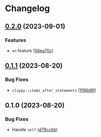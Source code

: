# Changelog

## [0.2.0](https://github.com/JonathanWoollett-Light/log-instrument/compare/log-instrument-macros-v0.1.1...log-instrument-macros-v0.2.0) (2023-09-01)


### Features

* `on` feature ([56ea70c](https://github.com/JonathanWoollett-Light/log-instrument/commit/56ea70c5854039757735319407f3eff6e39a7500))

## [0.1.1](https://github.com/JonathanWoollett-Light/log-instrument/compare/log-instrument-macros-v0.1.0...log-instrument-macros-v0.1.1) (2023-08-20)


### Bug Fixes

* `clippy::items_after_statements` ([1f96d6f](https://github.com/JonathanWoollett-Light/log-instrument/commit/1f96d6f41876efd95ef46fb05e2d9436d3774e56))

## 0.1.0 (2023-08-20)


### Bug Fixes

* Handle `self` ([d79ccbb](https://github.com/JonathanWoollett-Light/log-instrument/commit/d79ccbb4139f418dcca498e90b57da86971d35fc))
